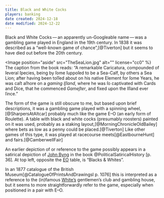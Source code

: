 ```yaml
---
title: Black and White Cocks
players: banking
date created: 2024-12-18
date modified: 2024-12-22
---
```


<p class="lead">
<span class="aka">Black and White Cocks</span> — an apparently un-Googleable name — was a gambling game played in England in the 19th century. In 1838 it was described as a “well-known game of chance”,[@Tiverton] but it seems to have died out before the 20th century.
</p>

<Image
    position="aside"
    src="TheSeaLion.jpg"
    alt=""
    license="cc0"
%}
The caption from the book reads: “A remarkable Caricatura, compounded of ſeveral ſpecies, being by ſome ſuppoſed to be a Sea-Calf, by others a Sea Lion; after having been toſſed about on his native Element for ſome Years, he was caſt aſhore on a *gaming Iſland*, where he was ſo captivated with Cards and Dice, that he commenced *Gameſter*, and fixed upon the Iſland ever ſince.”
</Image>

The form of the game is still obscure to me, but based upon brief descriptions, it was a gambling game played with a spinning wheel,[@SharpersAtAltcar] probably much like the game E–O (an early form of Roulette). A table with black and white cocks (presumably roosters) painted on it was used, probably as a staking layout,[@MorningChronicleOldBailey] where bets as low as a penny could be placed.[@Tiverton] Like other games of this type, it was played at racecourse meets[@EastbourneHunt] and fairs.[@CamberwellFair]

An earlier depiction of or reference to the game possibly appears in a satirical depiction of [John Byng](https://en.wikipedia.org/wiki/John_Byng) in the book @PoliticalSatiricalHistory [p. 36]. At top left, opposite the [EO](games/eo/eo.md) table, is “Blacks & Whites”.

In an 1877 catalogue of the British Museum[@CatalogueOfPrintsAndDrawingsI p.  1076] this is interpreted as a reference to the (in)famous [White’s](https://en.wikipedia.org/wiki/White%27s) gentlemen’s club and gambling house, but it seems to more straightforwardly refer to the game, especially when positioned in a pair with E–O.
